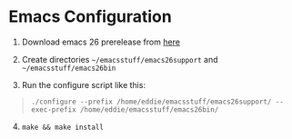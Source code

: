 # Emacs Configuration

1. Download emacs 26 prerelease from [here](https://alpha.gnu.org/gnu/emacs/pretest/)

2. Create directories `~/emacsstuff/emacs26support` and `~/emacsstuff/emacs26bin`

3. Run the configure script like this:

> `./configure --prefix /home/eddie/emacsstuff/emacs26support/ --exec-prefix /home/eddie/emacsstuff/emacs26bin/`

4. `make && make install`
